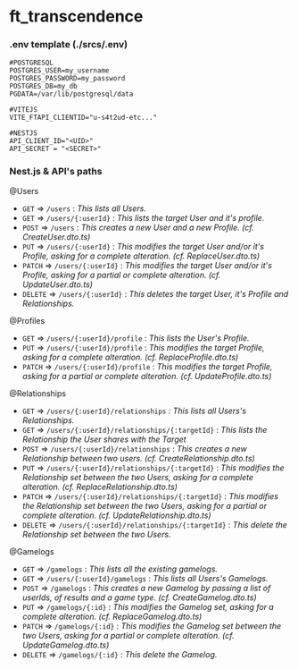 # ft_transcendence

### .env template (./srcs/.env)

```
#POSTGRESQL
POSTGRES_USER=my_username
POSTGRES_PASSWORD=my_password
POSTGRES_DB=my_db
PGDATA=/var/lib/postgresql/data

#VITEJS
VITE_FTAPI_CLIENTID="u-s4t2ud-etc..."

#NESTJS
API_CLIENT_ID="<UID>"
API_SECRET = "<SECRET>"
```

### Nest.js & API's paths

@Users
- `GET` ⇒ `/users` : *This lists all Users.*
- `GET` ⇒ `/users/{:userId}` : *This lists the target User and it's profile.*
- `POST` ⇒ `/users` : *This creates a new User and a new Profile. (cf. CreateUser.dto.ts)*
- `PUT` ⇒ `/users/{:userId}` : *This modifies the target User and/or it's Profile, asking for a complete alteration. (cf. ReplaceUser.dto.ts)*
- `PATCH` ⇒ `/users/{:userId}` : *This modifies the target User and/or it's Profile, asking for a partial or complete alteration. (cf. UpdateUser.dto.ts)*
- `DELETE` ⇒ `/users/{:userId}` : *This deletes the target User, it's Profile and Relationships.*

@Profiles
- `GET` ⇒ `/users/{:userId}/profile` : *This lists the User's Profile.*
- `PUT` ⇒ `/users/{:userId}/profile` : *This modifies the target Profile, asking for a complete alteration. (cf. ReplaceProfile.dto.ts)*
- `PATCH` ⇒ `/users/{:userId}/profile` : *This modifies the target Profile, asking for a partial or complete alteration. (cf. UpdateProfile.dto.ts)*

@Relationships
- `GET` ⇒ `/users/{:userId}/relationships` : *This lists all Users's Relationships.*
- `GET` ⇒ `/users/{:userId}/relationships/{:targetId}` : *This lists the Relationship the User shares with the Target*
- `POST` ⇒ `/users/{:userId}/relationships` : *This creates a new Relationship between two users. (cf. CreateRelationship.dto.ts)*
- `PUT` ⇒ `/users/{:userId}/relationships/{:targetId}` : *This modifies the Relationship set between the two Users, asking for a complete alteration. (cf. ReplaceRelationship.dto.ts)*
- `PATCH` ⇒ `/users/{:userId}/relationships/{:targetId}` : *This modifies the Relationship set between the two Users, asking for a partial or complete alteration. (cf. UpdateRelationship.dto.ts)*
- `DELETE` ⇒ `/users/{:userId}/relationships/{:targetId}` : *This delete the Relationship set between the two Users.*

@Gamelogs
- `GET` ⇒ `/gamelogs` : *This lists all the existing gamelogs.*
- `GET` ⇒ `/users/{:userId}/gamelogs` : *This lists all Users's Gamelogs.*
- `POST` ⇒ `/gamelogs` : *This creates a new Gamelog by passing a list of userIds, of results and a game type. (cf. CreateGamelog.dto.ts)*
- `PUT` ⇒ `/gamelogs/{:id}` : *This modifies the Gamelog set, asking for a complete alteration. (cf. ReplaceGamelog.dto.ts)*
- `PATCH` ⇒ `/gamelogs/{:id}` : *This modifies the Gamelog set between the two Users, asking for a partial or complete alteration. (cf. UpdateGamelog.dto.ts)*
- `DELETE` ⇒ `/gamelogs/{:id}` : *This delete the Gamelog.*
